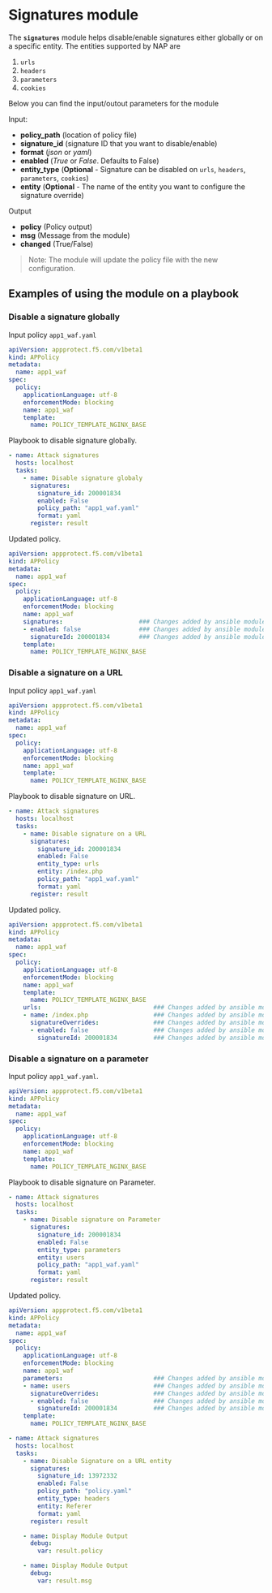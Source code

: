 # Signatures module

The **`signatures`** module helps disable/enable signatures either globally or on a specific entity. The entities supported by NAP are 
1. `urls`
2. `headers`
3. `parameters`
4. `cookies`

Below you can find the input/outout parameters for the module

Input:
- **policy_path** (location of policy file)
- **signature_id** (signature ID that you want to disable/enable)
- **format** (*json* or *yaml*)
- **enabled** (*True* or *False*. Defaults to False)
- **entity_type** (**Optional** - Signature can be disabled on `urls`, `headers`, `parameters`, `cookies`) 
- **entity** (**Optional** - The name of the entity you want to configure the signature override) 

Output
- **policy** (Policy output)
- **msg** (Message from the module)
- **changed** (True/False)

> Note: The module will update the policy file with the new configuration.


## Examples of using the module on a playbook

### Disable a signature globally
  Input policy `app1_waf.yaml`
  
  ```yaml
  apiVersion: appprotect.f5.com/v1beta1
  kind: APPolicy
  metadata:
    name: app1_waf
  spec:
    policy:
      applicationLanguage: utf-8
      enforcementMode: blocking
      name: app1_waf
      template:
        name: POLICY_TEMPLATE_NGINX_BASE
  ```

  Playbook to disable signature globally.
  ```yaml
  - name: Attack signatures
    hosts: localhost
    tasks:
      - name: Disable signature globaly
        signatures:
          signature_id: 200001834
          enabled: False
          policy_path: "app1_waf.yaml"
          format: yaml
        register: result
  ```

  Updated policy.
  ```yaml
  apiVersion: appprotect.f5.com/v1beta1
  kind: APPolicy
  metadata:
    name: app1_waf
  spec:
    policy:
      applicationLanguage: utf-8
      enforcementMode: blocking
      name: app1_waf
      signatures:                     ### Changes added by ansible module
      - enabled: false                ### Changes added by ansible module
        signatureId: 200001834        ### Changes added by ansible module
      template:
        name: POLICY_TEMPLATE_NGINX_BASE
  ```


### Disable a signature on a URL
  Input policy `app1_waf.yaml`
  ```yaml
  apiVersion: appprotect.f5.com/v1beta1
  kind: APPolicy
  metadata:
    name: app1_waf
  spec:
    policy:
      applicationLanguage: utf-8
      enforcementMode: blocking
      name: app1_waf
      template:
        name: POLICY_TEMPLATE_NGINX_BASE
  ```


  Playbook to disable signature on URL.
  ```yaml
  - name: Attack signatures
    hosts: localhost
    tasks:
      - name: Disable signature on a URL
        signatures:
          signature_id: 200001834
          enabled: False
          entity_type: urls
          entity: /index.php          
          policy_path: "app1_waf.yaml"
          format: yaml
        register: result
  ```

  Updated policy.
  ```yaml
  apiVersion: appprotect.f5.com/v1beta1
  kind: APPolicy
  metadata:
    name: app1_waf
  spec:
    policy:
      applicationLanguage: utf-8
      enforcementMode: blocking
      name: app1_waf
      template:
        name: POLICY_TEMPLATE_NGINX_BASE
      urls:                               ### Changes added by ansible module
      - name: /index.php                  ### Changes added by ansible module
        signatureOverrides:               ### Changes added by ansible module
        - enabled: false                  ### Changes added by ansible module
          signatureId: 200001834          ### Changes added by ansible module
  ```


### Disable a signature on a parameter
  Input policy `app1_waf.yaml`.
  ```yaml
  apiVersion: appprotect.f5.com/v1beta1
  kind: APPolicy
  metadata:
    name: app1_waf
  spec:
    policy:
      applicationLanguage: utf-8
      enforcementMode: blocking
      name: app1_waf
      template:
        name: POLICY_TEMPLATE_NGINX_BASE
  ```

  Playbook to disable signature on Parameter.
  ```yaml
  - name: Attack signatures
    hosts: localhost
    tasks:
      - name: Disable signature on Parameter
        signatures:
          signature_id: 200001834
          enabled: False
          entity_type: parameters
          entity: users          
          policy_path: "app1_waf.yaml"
          format: yaml
        register: result
  ```

  Updated policy.
  ```yaml
  apiVersion: appprotect.f5.com/v1beta1
  kind: APPolicy
  metadata:
    name: app1_waf
  spec:
    policy:
      applicationLanguage: utf-8
      enforcementMode: blocking
      name: app1_waf
      parameters:                         ### Changes added by ansible module
      - name: users                       ### Changes added by ansible module
        signatureOverrides:               ### Changes added by ansible module
        - enabled: false                  ### Changes added by ansible module
          signatureId: 200001834          ### Changes added by ansible module
      template:
        name: POLICY_TEMPLATE_NGINX_BASE
  ```




  ```yml
  - name: Attack signatures
    hosts: localhost
    tasks:
      - name: Disable Signature on a URL entity
        signatures:
          signature_id: 13972332
          enabled: False
          policy_path: "policy.yaml"
          entity_type: headers
          entity: Referer
          format: yaml
        register: result

      - name: Display Module Output
        debug:
          var: result.policy

      - name: Display Module Output
        debug:
          var: result.msg
  ```

